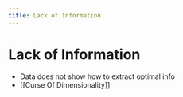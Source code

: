 ```yaml
---
title: Lack of Information
---
```


# Lack of Information
- Data does not show how to extract optimal info
- [[Curse Of Dimensionality]]








































